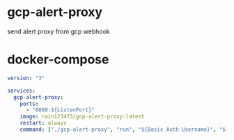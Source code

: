 # gcp-alert-proxy
send alert proxy from gcp webhook

# docker-compose
```yaml
version: "3"

services:
  gcp-alert-proxy:
    ports:
      - "8080:${ListenPort}"
    image: rain123473/gcp-alert-proxy:latest
    restart: always
    command: ["./gcp-alert-proxy", "run", "${Basic Auth Username}", "${Basic Auth Password}", ${ListenPort}]
```
